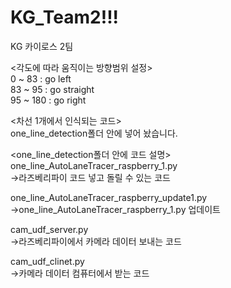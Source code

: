 # KG_Team2!!!
KG 카이로스 2팀

<각도에 따라 움직이는 방향범위 설정><br>
0 ~ 83 : go left<br>
83 ~ 95 : go straight<br>
95 ~ 180 : go right<br>

<차선 1개에서 인식되는 코드><br>
one_line_detection폴더 안에 넣어 놨습니다.<br>

<one_line_detection폴더 안에 코드 설명><br>
one_line_AutoLaneTracer_raspberry_1.py<br>
->라즈베리파이 코드 넣고 돌릴 수 있는 코드<br>

one_line_AutoLaneTracer_raspberry_update1.py<br>
->one_line_AutoLaneTracer_raspberry_1.py 업데이트<br>

cam_udf_server.py<br>
->라즈베리파이에서 카메라 데이터 보내는 코드

cam_udf_clinet.py<br>
->카메라 데이터 컴퓨터에서 받는 코드
